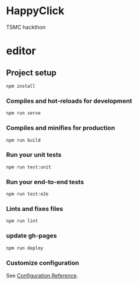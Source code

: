 # HappyClick
TSMC hackthon
# editor

## Project setup
```
npm install
```

### Compiles and hot-reloads for development
```
npm run serve
```

### Compiles and minifies for production
```
npm run build
```

### Run your unit tests
```
npm run test:unit
```

### Run your end-to-end tests
```
npm run test:e2e
```

### Lints and fixes files
```
npm run lint
```

### update gh-pages
```
npm run deploy
```

### Customize configuration
See [Configuration Reference](https://cli.vuejs.org/config/).
